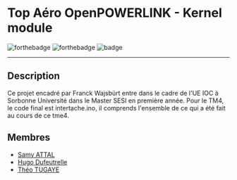 # Top Aéro OpenPOWERLINK - Kernel module
![forthebadge](https://forthebadge.com/images/badges/made-with-c.svg) ![forthebadge](https://forthebadge.com/images/badges/powered-by-coffee.svg) ![badge](https://svgshare.com/i/dFo.svg)
***

## Description
Ce projet encadré par Franck Wajsbürt entre dans le cadre de l'UE IOC à Sorbonne Université dans le Master SESI en première année.
Pour le TM4, le code final est intertache.ino, il comprends l'ensemble de ce qui a été fait au cours de ce tme4.

## Membres
- [Samy ATTAL](https://github.com/Samy-Attal)
- [Hugo Dufeutrelle](https://github.com/HugoDufeutrelle)
- [Théo TUGAYE](https://github.com/Alhucarr)

